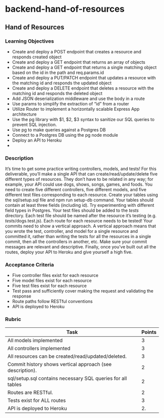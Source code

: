 # backend-hand-of-resources
## Hand of Resources
### Learning Objectives
- Create and deploy a POST endpoint that creates a resource and responds created object
- Create and deploy a GET endpoint that returns an array of objects
- Create and deploy a GET endpoint that returns a single matching object based on the id in the path and req.params.id
- Create and deploy a PUT/PATCH endpoint that updates a resource with the matching id and responds the updated object
- Create and deploy a DELETE endpoint that deletes a resource with the matching id and responds the deleted object
- Add JSON deserialization middleware and use the body in a route
- Use params to simplify the extraction of “id” from a router
- Utilize Router to implement a horizontally scalable Express App architecture
- Use the pg library with $1, $2, $3 syntax to sanitize our SQL queries to prevent SQL injection.
- Use pg to make queries against a Postgres DB
- Connect to a Postgres DB using the pg node module
- Deploy an API to Heroku
-
### Description
It’s time to get some practice writing controllers, models, and tests! For this deliverable, you’ll make a single API that can create/read/update/delete five different types of resources. They don’t have to be related in any way; for example, your API could use dogs, shows, songs, games, and foods.
You need to create five different controllers, five different models, and five different test files corresponding to each resource. Create your tables using the sql/setup.sql file and npm run setup-db command. Your tables should contain at least three fields (including id). Try experimenting with different field types in Postgres.
Your test files should be added to the _tests_ directory. Each test file should be named after the resource it’s testing (e.g. _tests_/dogs.test.js). Each route for each resource needs to be tested!
Your commits need to show a vertical approach. A vertical approach means that you wrote the test, controller, and model for a single resource and committed it, rather than writing the tests for all the resources in a single commit, then all the controllers in another, etc. Make sure your commit messages are relevant and descriptive.
Finally, once you’ve built out all the routes, deploy your API to Heroku and give yourself a high five.
### Acceptance Criteria
- Five controller files exist for each resource
- Five model files exist for each resource
- Five test files exist for each resource
- Test pass and sufficiently cover making the request and validating the response
- Route paths follow RESTful conventions
- API is deployed to Heroku
### Rubric
| Task	                                                      | Points |
| ----------------------------------------------------------- | ------ |
| All models implemented                                      | 3      |
| All controllers implemented	                                | 3      |
| All resources can be created/read/updated/deleted.          |	3      |
| Commit history shows vertical approach (see description).   |	2      |
| sql/setup.sql contains necessary SQL queries for all tables |	2      |
| Routes are RESTful.                     	                  | 2      |
| Tests exist for ALL routes                                  |	3      |
| API is deployed to Heroku                                   |	2.     |
